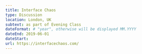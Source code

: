 ```yaml
---
title: Interface Chaos
type: Discussion
location: London, UK
subtext: as part of Evening Class
dateFormat: # "year", otherwise will be displayed MM.YYYY
dateEnd: 2019-06-01
dateStart:
url: https://interfacechaos.com/
---
```

